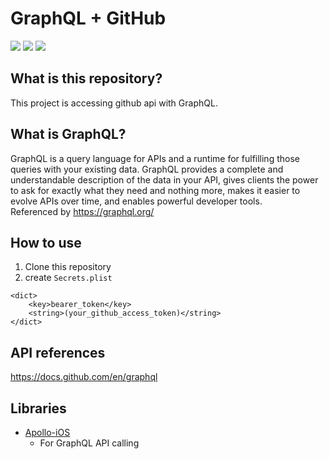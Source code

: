 # GraphQL + GitHub
![](https://img.shields.io/badge/Xcode-13.4.1%2B-blue.svg)
![](https://img.shields.io/badge/iOS-15.0%2B-blue.svg)
![](https://img.shields.io/badge/Swift-5.6.1%2B-orange.svg)  

## What is this repository?
This project is accessing github api with GraphQL.

## What is GraphQL?
GraphQL is a query language for APIs and a runtime for fulfilling those queries with your existing data. GraphQL provides a complete and understandable description of the data in your API, gives clients the power to ask for exactly what they need and nothing more, makes it easier to evolve APIs over time, and enables powerful developer tools.  
Referenced by https://graphql.org/


## How to use
1. Clone this repository
2. create `Secrets.plist`
```
<dict>
	<key>bearer_token</key>
	<string>(your_github_access_token)</string>
</dict>
```

## API references
https://docs.github.com/en/graphql

## Libraries
- [Apollo-iOS](https://github.com/apollographql/apollo-ios)
    - For GraphQL API calling
